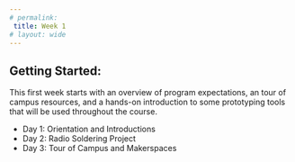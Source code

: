 ```yaml
---
# permalink: 
 title: Week 1
# layout: wide
---
```

## Getting Started:

This first week starts with an overview of program expectations, an tour of campus resources, and a hands-on introduction to some prototyping tools that will be used throughout the course. 

- Day 1: Orientation and Introductions
- Day 2: Radio Soldering Project
- Day 3: Tour of Campus and Makerspaces

